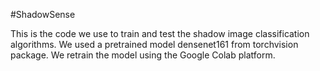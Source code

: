 #ShadowSense

This is the code we use to train and test the shadow image classification algorithms. We used a pretrained model densenet161 from torchvision package. 
We retrain the model using the Google Colab platform. 
